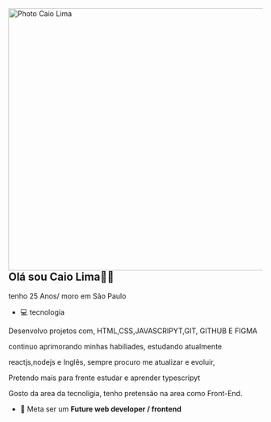 
<img align="right" height="520em" alt="Photo Caio Lima" src="https://user-images.githubusercontent.com/119355480/213938938-d1dc5550-2fed-4c31-9ff3-6e7bf6cb006d.png"/>

## Olá sou Caio Lima🙋‍♂️


tenho 25 Anos/ moro em São Paulo

-  💻 tecnologia

  Desenvolvo projetos com, HTML,CSS,JAVASCRIPYT,GIT, GITHUB E FIGMA
  
continuo aprimorando minhas habiliades, estudando atualmente

reactjs,nodejs e Inglês, sempre procuro me atualizar e evoluir,

  Pretendo mais para frente estudar e aprender typescripyt
  
Gosto da area da tecnoligia, tenho pretensão na area como Front-End.

  - 💪 Meta ser um <strong>Future web developer / frontend</strong>
  
